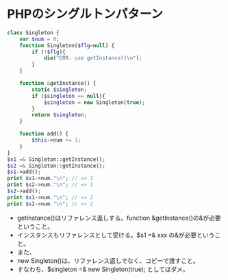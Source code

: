 ﻿# PHPのシングルトンパターン

```php
class Singleton {
    var $num = 0;
    function Singleton($flg=null) {
        if (!$flg){
            die("ERR: use getInstance()\n");
        }
    }

    function &getInstance() {
        static $singleton;
        if ($singleton == null){
            $singleton = new Singleton(true);
        }
        return $singleton;
    }

    function add() {
        $this->num += 1;
    }
}
$s1 =& Singleton::getInstance();
$s2 =& Singleton::getInstance();
$s1->add();
print $s1->num."\n"; // => 1
print $s2->num."\n"; // => 1
$s2->add();
print $s1->num."\n"; // => 2
print $s2->num."\n"; // => 2
```

- getInstance()はリファレンス返しする。function &getInstance()の&が必要ということ。 
- インスタンスもリファレンスとして受ける。$s1 =& xxx の&が必要ということ。
- また、
- new Singleton()は、リファレンス返しでなく、コピーで渡すこと。
- すなわち、$singleton =& new Singleton(true); としてはダメ。
